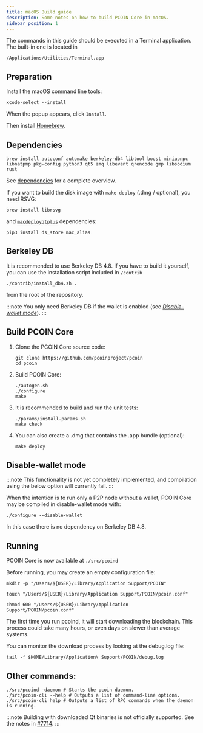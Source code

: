 ```yaml
---
title: macOS Build guide
description: Some notes on how to build PCOIN Core in macOS.
sidebar_position: 1
---
```


The commands in this guide should be executed in a Terminal application.
The built-in one is located in

```
/Applications/Utilities/Terminal.app
```

## Preparation

Install the macOS command line tools:

```
xcode-select --install
```

When the popup appears, click `Install`.

Then install [Homebrew](https://brew.sh).

## Dependencies

```
brew install autoconf automake berkeley-db4 libtool boost miniupnpc libnatpmp pkg-config python3 qt5 zmq libevent qrencode gmp libsodium rust
```

See [dependencies](dependencies) for a complete overview.

If you want to build the disk image with `make deploy` (.dmg / optional), you need RSVG:

```
brew install librsvg
```

and [`macdeployqtplus`](https://github.com/pcoinproject/pcoin/blob/master/contrib/macdeploy/README.md) dependencies:

```shell
pip3 install ds_store mac_alias
```

## Berkeley DB

It is recommended to use Berkeley DB 4.8. If you have to build it yourself,
you can use the installation script included in `/contrib`

```shell
./contrib/install_db4.sh .
```

from the root of the repository.

:::note
You only need Berkeley DB if the wallet is enabled (see [_Disable-wallet mode_](#disable-wallet-mode)).
:::

## Build PCOIN Core

1.  Clone the PCOIN Core source code:

        git clone https://github.com/pcoinproject/pcoin
        cd pcoin

2.  Build PCOIN Core:

        ./autogen.sh
        ./configure
        make

3.  It is recommended to build and run the unit tests:

        ./params/install-params.sh
        make check

4.  You can also create a .dmg that contains the .app bundle (optional):

        make deploy

## Disable-wallet mode

:::note
This functionality is not yet completely implemented, and compilation using the below option will currently fail.
:::

When the intention is to run only a P2P node without a wallet, PCOIN Core may be compiled in
disable-wallet mode with:

```
./configure --disable-wallet
```

In this case there is no dependency on Berkeley DB 4.8.

## Running

PCOIN Core is now available at `./src/pcoind`

Before running, you may create an empty configuration file:

```shell
mkdir -p "/Users/${USER}/Library/Application Support/PCOIN"

touch "/Users/${USER}/Library/Application Support/PCOIN/pcoin.conf"

chmod 600 "/Users/${USER}/Library/Application Support/PCOIN/pcoin.conf"
```

The first time you run pcoind, it will start downloading the blockchain. This process could take many hours, or even days on slower than average systems.

You can monitor the download process by looking at the debug.log file:

```shell
tail -f $HOME/Library/Application\ Support/PCOIN/debug.log
```

## Other commands:

```shell
./src/pcoind -daemon # Starts the pcoin daemon.
./src/pcoin-cli --help # Outputs a list of command-line options.
./src/pcoin-cli help # Outputs a list of RPC commands when the daemon is running.
```
:::note
Building with downloaded Qt binaries is not officially supported. See the notes in [#7714](https://github.com/bitcoin/bitcoin/issues/7714).
:::